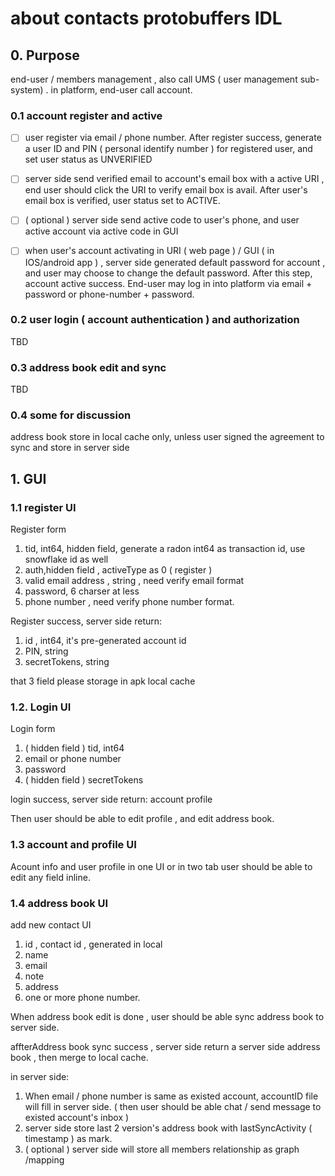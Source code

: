 # about contacts protobuffers IDL


## 0. Purpose


end-user / members management , also call UMS ( user management sub-system) . in platform, end-user call account.


### 0.1 account register and active


- [ ] user register via email / phone number. After register success, generate a user ID and PIN ( personal identify number ) for registered user,
and set user status as UNVERIFIED
- [ ] server side send verified email to account's email box with a active URI , end user should click the URI to verify email box is avail.
After user's email box is verified, user status set to ACTIVE.
- [ ] ( optional ) server side send active code to user's phone, and user active account via active code in GUI
- [ ] when user's account activating in URI ( web page ) / GUI ( in IOS/android app ) , server side generated default password for account , and user may choose to change the default password.
After this step, account active success.
End-user may log in into platform via email + password or phone-number + password.


### 0.2 user login ( account authentication ) and authorization


TBD


### 0.3 address book edit and sync


TBD


### 0.4 some for discussion


address book store in local cache only, unless user signed the agreement to sync and store in server side


## 1. GUI


### 1.1 register UI


Register form
1. tid, int64, hidden field, generate a radon int64 as transaction id, use snowflake id as well
2. auth,hidden field , activeType as 0 ( register )
3. valid email address , string , need verify email format
4. password, 6 charser at less
5. phone number , need verify phone number format.


Register success, server side return:
1. id , int64, it's pre-generated account id
2. PIN, string
3. secretTokens, string


that 3 field please storage in apk local cache


### 1.2. Login UI


Login form
1. ( hidden field ) tid, int64
2. email or phone number
3. password
4. ( hidden field ) secretTokens


login success, server side return:
account
profile


Then user should be able to edit profile , and edit address book.


### 1.3 account and profile UI


Acount info and user profile in one UI or in two tab
user should be able to edit any field inline.


### 1.4 address book UI


add new contact UI


1. id , contact id , generated in local
2. name
3. email
4. note
5. address
6. one or more phone number.


When address book edit is done , user should be able sync address book to server side.


affterAddress book sync success , server side return a server side address book , then merge to local cache.


in server side:
1. When email / phone number is same as existed account, accountID file will fill in server side. ( then user should be able chat / send message to existed account's inbox )
2. server side store last 2 version's address book with lastSyncActivity ( timestamp ) as mark.
3. ( optional ) server side will store all members relationship as graph /mapping
